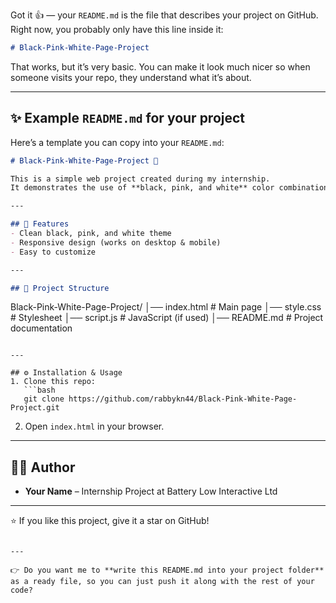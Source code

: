Got it 👍 — your `README.md` is the file that describes your project on GitHub. Right now, you probably only have this line inside it:

```markdown
# Black-Pink-White-Page-Project
```

That works, but it’s very basic. You can make it look much nicer so when someone visits your repo, they understand what it’s about.

---

## ✨ Example `README.md` for your project

Here’s a template you can copy into your `README.md`:

```markdown
# Black-Pink-White-Page-Project 🎨

This is a simple web project created during my internship.  
It demonstrates the use of **black, pink, and white** color combinations in a responsive page layout.

---

## 🚀 Features
- Clean black, pink, and white theme  
- Responsive design (works on desktop & mobile)  
- Easy to customize  

---

## 📂 Project Structure
```

Black-Pink-White-Page-Project/
│── index.html       # Main page
│── style.css        # Stylesheet
│── script.js        # JavaScript (if used)
│── README.md        # Project documentation

````

---

## ⚙️ Installation & Usage
1. Clone this repo:
   ```bash
   git clone https://github.com/rabbykn44/Black-Pink-White-Page-Project.git
````

2. Open `index.html` in your browser.

---

## 👨‍💻 Author

* **Your Name** – Internship Project at Battery Low Interactive Ltd

---

⭐ If you like this project, give it a star on GitHub!

```

---

👉 Do you want me to **write this README.md into your project folder** as a ready file, so you can just push it along with the rest of your code?
```
